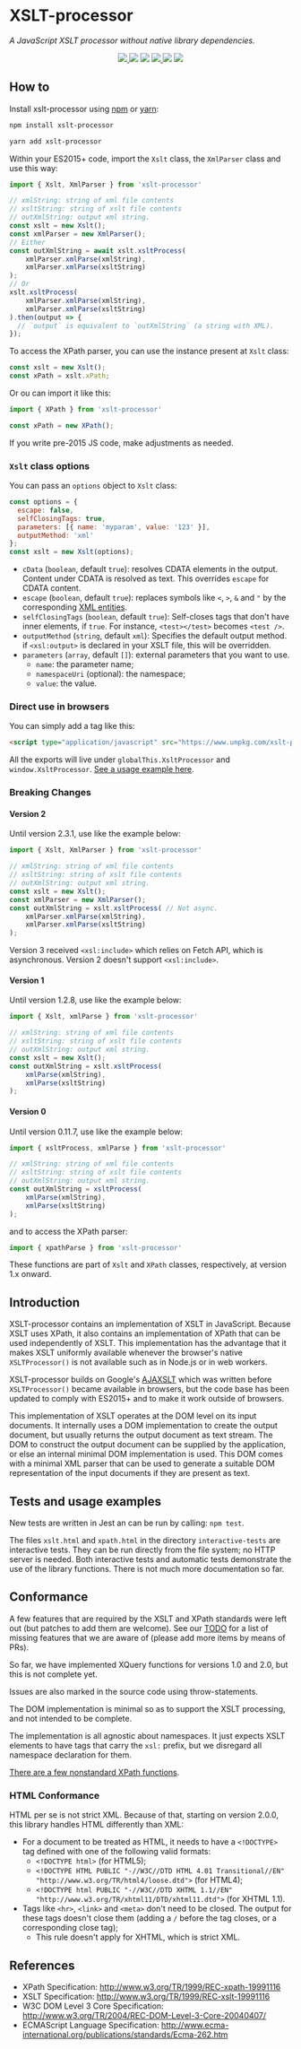 # XSLT-processor

_A JavaScript XSLT processor without native library dependencies._

  <p align="center">
    <a href="https://github.com/DesignLiquido/xslt-processor/issues" target="_blank">
      <img src="https://img.shields.io/github/issues/Designliquido/xslt-processor" />
    </a>
    <img src="https://img.shields.io/github/stars/Designliquido/xslt-processor" />
    <img src="https://img.shields.io/github/forks/Designliquido/xslt-processor" />
    <a href="https://www.npmjs.com/package/xslt-processor" target="_blank">
      <img src="https://img.shields.io/npm/v/xslt-processor" />
    </a>
    <img src="https://img.shields.io/npm/dw/xslt-processor" />
    <img src="https://img.shields.io/github/license/DesignLiquido/xslt-processor" />
  </p>

## How to

Install xslt-processor using [npm](https://docs.npmjs.com/about-npm) or [yarn](https://yarnpkg.com):

```sh
npm install xslt-processor
```

```sh
yarn add xslt-processor
```

Within your ES2015+ code, import the `Xslt` class, the `XmlParser` class and use this way:

```js
import { Xslt, XmlParser } from 'xslt-processor'

// xmlString: string of xml file contents
// xsltString: string of xslt file contents
// outXmlString: output xml string.
const xslt = new Xslt();
const xmlParser = new XmlParser();
// Either
const outXmlString = await xslt.xsltProcess(
	xmlParser.xmlParse(xmlString),
	xmlParser.xmlParse(xsltString)
);
// Or
xslt.xsltProcess(
	xmlParser.xmlParse(xmlString),
	xmlParser.xmlParse(xsltString)
).then(output => {
  // `output` is equivalent to `outXmlString` (a string with XML).
});
```

To access the XPath parser, you can use the instance present at `Xslt` class:

```js
const xslt = new Xslt();
const xPath = xslt.xPath;
```

Or ou can import it like this:

```js
import { XPath } from 'xslt-processor'

const xPath = new XPath();
```

If you write pre-2015 JS code, make adjustments as needed.

### `Xslt` class options

You can pass an `options` object to `Xslt` class:

```js
const options = {
  escape: false,
  selfClosingTags: true,
  parameters: [{ name: 'myparam', value: '123' }],
  outputMethod: 'xml'
};
const xslt = new Xslt(options);
```

- `cData` (`boolean`, default `true`): resolves CDATA elements in the output. Content under CDATA is resolved as text. This overrides `escape` for CDATA content.
- `escape` (`boolean`, default `true`): replaces symbols like `<`, `>`, `&` and `"` by the corresponding [XML entities](https://www.tutorialspoint.com/xml/xml_character_entities.htm).
- `selfClosingTags` (`boolean`, default `true`): Self-closes tags that don't have inner elements, if `true`. For instance, `<test></test>` becomes `<test />`.
- `outputMethod` (`string`, default `xml`): Specifies the default output method. if `<xsl:output>` is declared in your XSLT file, this will be overridden.
- `parameters` (`array`, default `[]`): external parameters that you want to use.
    - `name`: the parameter name;
    - `namespaceUri` (optional): the namespace;
    - `value`: the value.

### Direct use in browsers

You can simply add a tag like this:

```html
<script type="application/javascript" src="https://www.unpkg.com/xslt-processor@3.0.0/umd/xslt-processor.js"></script>
```

All the exports will live under `globalThis.XsltProcessor` and `window.XsltProcessor`. [See a usage example here](https://github.com/DesignLiquido/xslt-processor/blob/main/interactive-tests/xslt.html). 

### Breaking Changes

#### Version 2

Until version 2.3.1, use like the example below:

```js
import { Xslt, XmlParser } from 'xslt-processor'

// xmlString: string of xml file contents
// xsltString: string of xslt file contents
// outXmlString: output xml string.
const xslt = new Xslt();
const xmlParser = new XmlParser();
const outXmlString = xslt.xsltProcess( // Not async.
	xmlParser.xmlParse(xmlString),
	xmlParser.xmlParse(xsltString)
);
```

Version 3 received `<xsl:include>` which relies on Fetch API, which is asynchronous. Version 2 doesn't support `<xsl:include>`.

#### Version 1

Until version 1.2.8, use like the example below:

```js
import { Xslt, xmlParse } from 'xslt-processor'

// xmlString: string of xml file contents
// xsltString: string of xslt file contents
// outXmlString: output xml string.
const xslt = new Xslt();
const outXmlString = xslt.xsltProcess(
	xmlParse(xmlString),
	xmlParse(xsltString)
);
```

#### Version 0

Until version 0.11.7, use like the example below:

```js
import { xsltProcess, xmlParse } from 'xslt-processor'

// xmlString: string of xml file contents
// xsltString: string of xslt file contents
// outXmlString: output xml string.
const outXmlString = xsltProcess(
	xmlParse(xmlString),
	xmlParse(xsltString)
);
```

and to access the XPath parser:

```js
import { xpathParse } from 'xslt-processor'
```

These functions are part of `Xslt` and `XPath` classes, respectively, at version 1.x onward.

## Introduction

XSLT-processor contains an implementation of XSLT in JavaScript. Because XSLT uses XPath, it also contains an implementation of XPath that can be used
independently of XSLT. This implementation has the advantage that it makes XSLT uniformly available whenever the browser's native `XSLTProcessor()`
is not available such as in Node.js or in web workers.

XSLT-processor builds on Google's [AJAXSLT](https://github.com/4031651/ajaxslt) which was written before `XSLTProcessor()` became available in browsers, but the
code base has been updated to comply with ES2015+ and to make it work outside of browsers.

This implementation of XSLT operates at the DOM level on its input documents. 
It internally uses a DOM implementation to create the output document, but usually 
returns the output document as text stream. The DOM to construct the output document can 
be supplied by the application, or else an internal minimal DOM implementation is used. This 
DOM comes with a minimal XML parser that can be used to generate a suitable DOM 
representation of the input documents if they are present as text.

## Tests and usage examples

New tests are written in Jest an can be run by calling: `npm test`.

The files `xslt.html` and `xpath.html` in the directory `interactive-tests` are interactive tests. They can be run directly from the file system; no HTTP server is needed.
Both interactive tests and automatic tests demonstrate the use of the library functions. There is not much more documentation so far.

## Conformance

A few features that are required by the XSLT and XPath standards were left out (but patches to add them are welcome).
See our [TODO](TODO.md) for a list of missing features that we are aware of (please add more items by means of PRs).

So far, we have implemented XQuery functions for versions 1.0 and 2.0, but this is not complete yet.

Issues are also marked in the source code using throw-statements.

The DOM implementation is minimal so as to support the XSLT processing, and not intended to be complete.

The implementation is all agnostic about namespaces. It just expects XSLT elements to have tags that carry the `xsl:` prefix, but we disregard all namespace declaration for them.

[There are a few nonstandard XPath functions](https://github.com/search?q=repo%3ADesignLiquido%2Fxslt-processor%20ext-&type=code). 

### HTML Conformance

HTML per se is not strict XML. Because of that, starting on version 2.0.0, this library handles HTML differently than XML:

- For a document to be treated as HTML, it needs to have a `<!DOCTYPE>` tag defined with one of the following valid formats:
  - `<!DOCTYPE html>` (for HTML5);
  - `<!DOCTYPE HTML PUBLIC "-//W3C//DTD HTML 4.01 Transitional//EN" "http://www.w3.org/TR/html4/loose.dtd">` (for HTML4);
  - `<!DOCTYPE html PUBLIC "-//W3C//DTD XHTML 1.1//EN" "http://www.w3.org/TR/xhtml11/DTD/xhtml11.dtd">` (for XHTML 1.1).
- Tags like `<hr>`, `<link>` and `<meta>` don't need to be closed. The output for these tags doesn't close them (adding a `/` before the tag closes, or a corresponding close tag);
  - This rule doesn't apply for XHTML, which is strict XML.

## References

- XPath Specification: http://www.w3.org/TR/1999/REC-xpath-19991116
- XSLT Specification: http://www.w3.org/TR/1999/REC-xslt-19991116
- W3C DOM Level 3 Core Specification: http://www.w3.org/TR/2004/REC-DOM-Level-3-Core-20040407/
- ECMAScript Language Specification: http://www.ecma-international.org/publications/standards/Ecma-262.htm
